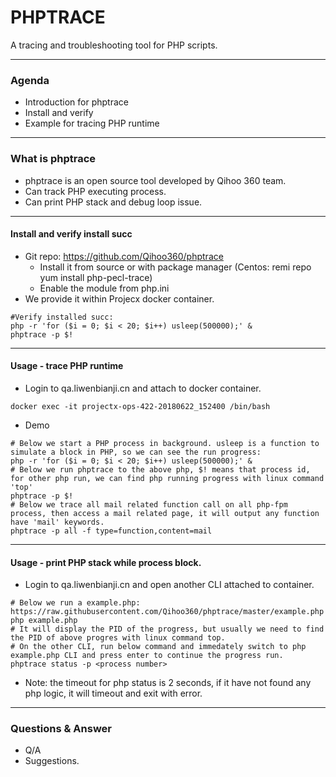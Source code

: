 # PHPTRACE

A tracing and troubleshooting tool for PHP scripts.

---

### Agenda 

- Introduction for phptrace
- Install and verify 
- Example for tracing PHP runtime

---

### What is phptrace

- phptrace is an open source tool developed by Qihoo 360 team.
- Can track PHP executing process.
- Can print PHP stack and debug loop issue.

---

#### Install and verify install succ

- Git repo: https://github.com/Qihoo360/phptrace
  - Install it from source or with package manager (Centos: remi repo yum install php-pecl-trace)
  - Enable the module from php.ini 
- We provide it within Projecx docker container.

```
#Verify installed succ:
php -r 'for ($i = 0; $i < 20; $i++) usleep(500000);' &     
phptrace -p $!                                            
```

---

#### Usage - trace PHP runtime

- Login to qa.liwenbianji.cn and attach to docker container.
```
docker exec -it projectx-ops-422-20180622_152400 /bin/bash
```
- Demo

```
# Below we start a PHP process in background. usleep is a function to simulate a block in PHP, so we can see the run progress:
php -r 'for ($i = 0; $i < 20; $i++) usleep(500000);' & 
# Below we run phptrace to the above php, $! means that process id, for other php run, we can find php running progress with linux command 'top'
phptrace -p $! 
# Below we trace all mail related function call on all php-fpm process, then access a mail related page, it will output any function have 'mail' keywords.
phptrace -p all -f type=function,content=mail  
```

---

#### Usage - print PHP stack while process block.

- Login to qa.liwenbianji.cn and open another CLI attached to container.

```
# Below we run a example.php: https://raw.githubusercontent.com/Qihoo360/phptrace/master/example.php
php example.php  
# It will display the PID of the progress, but usually we need to find the PID of above progres with linux command top.
# On the other CLI, run below command and immedately switch to php example.php CLI and press enter to continue the progress run.
phptrace status -p <process number>

```
- Note: the timeout for php status is 2 seconds, if it have not found any php logic, it will timeout and exit with error.

---

### Questions & Answer

- Q/A
- Suggestions.

